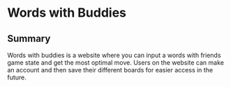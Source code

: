 # Words with Buddies

## Summary

Words with buddies is a website where you can input a words with friends game state and get the most optimal move. Users on the website can make an account and then save their different boards for easier access in the future.


 
 

